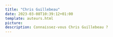 ```yaml
---
title: "Chris Guillebeau"
date: 2023-03-08T10:39:12+01:00
template: auteurs.html
picture: 
description: Connaissez-vous Chris Guillebeau ?
---
```


